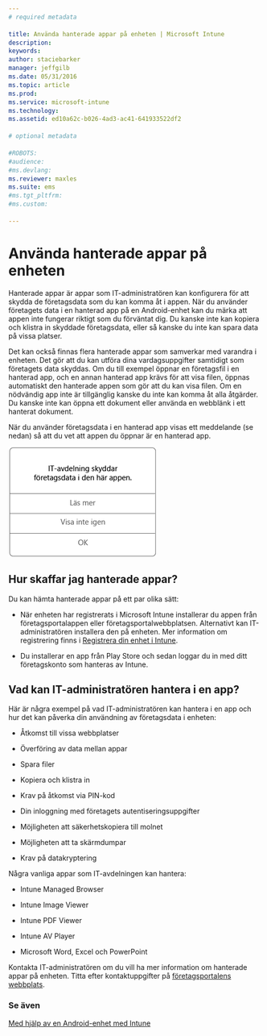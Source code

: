 ```yaml
---
# required metadata

title: Använda hanterade appar på enheten | Microsoft Intune
description:
keywords:
author: staciebarker
manager: jeffgilb
ms.date: 05/31/2016
ms.topic: article
ms.prod:
ms.service: microsoft-intune
ms.technology:
ms.assetid: ed10a62c-b026-4ad3-ac41-641933522df2

# optional metadata

#ROBOTS:
#audience:
#ms.devlang:
ms.reviewer: maxles
ms.suite: ems
#ms.tgt_pltfrm:
#ms.custom:

---
```



# Använda hanterade appar på enheten

Hanterade appar är appar som IT-administratören kan konfigurera för att skydda de företagsdata som du kan komma åt i appen. När du använder företagets data i en hanterad app på en Android-enhet kan du märka att appen inte fungerar riktigt som du förväntat dig. Du kanske inte kan kopiera och klistra in skyddade företagsdata, eller så kanske du inte kan spara data på vissa platser.

Det kan också finnas flera hanterade appar som samverkar med varandra i enheten. Det gör att du kan utföra dina vardagsuppgifter samtidigt som företagets data skyddas. Om du till exempel öppnar en företagsfil i en hanterad app, och en annan hanterad app krävs för att visa filen, öppnas automatiskt den hanterade appen som gör att du kan visa filen. Om en nödvändig app inte är tillgänglig kanske du inte kan komma åt alla åtgärder. Du kanske inte kan öppna ett dokument eller använda en webblänk i ett hanterat dokument.

När du använder företagsdata i en hanterad app visas ett meddelande (se nedan) så att du vet att appen du öppnar är en hanterad app.

![open-managed-apps-message](./media/managed-apps-message.png)

## Hur skaffar jag hanterade appar?
Du kan hämta hanterade appar på ett par olika sätt:

-   När enheten har registrerats i Microsoft Intune installerar du appen från företagsportalappen eller företagsportalwebbplatsen. Alternativt kan IT-administratören installera den på enheten. Mer information om registrering finns i [Registrera din enhet i Intune](enroll-your-device-in-Intune-android.md).

-   Du installerar en app från Play Store och sedan loggar du in med ditt företagskonto som hanteras av Intune.

## Vad kan IT-administratören hantera i en app?
Här är några exempel på vad IT-administratören kan hantera i en app och hur det kan påverka din användning av företagsdata i enheten:

-   Åtkomst till vissa webbplatser

-   Överföring av data mellan appar

-   Spara filer

-   Kopiera och klistra in

-   Krav på åtkomst via PIN-kod

-   Din inloggning med företagets autentiseringsuppgifter

-   Möjligheten att säkerhetskopiera till molnet

-   Möjligheten att ta skärmdumpar

-   Krav på datakryptering

Några vanliga appar som IT-avdelningen kan hantera:

-   Intune Managed Browser

-   Intune Image Viewer

-   Intune PDF Viewer

-   Intune AV Player

-   Microsoft Word, Excel och PowerPoint

Kontakta IT-administratören om du vill ha mer information om hanterade appar på enheten. Titta efter kontaktuppgifter på [företagsportalens webbplats](http://portal.manage.microsoft.com).


### Se även
[Med hjälp av en Android-enhet med Intune](using-your-android-device-with-intune.md)

<!--HONumber=Jun16_HO2-->


